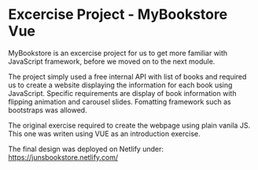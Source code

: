 # Excercise Project - MyBookstore Vue

MyBookstore is an excercise project for us to get more familiar with JavaScript framework, before we moved on to the next module.

The project simply used a free internal API with list of books and required us to create a website displaying the information for each book using JavaScript. Specific requirements are display of book information with flipping animation and carousel slides. Fomatting framework such as bootstraps was allowed.

The original exercise required to create the webpage using plain vanila JS. This one was writen using VUE as an introduction exercise.

The final design was deployed on Netlify under: https://junsbookstore.netlify.com/
